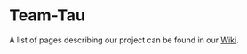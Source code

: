 Team-Tau
========

A list of pages describing our project can be found in our [Wiki](https://github.com/UBC-CPSC-310-2013W2/Team-Tau/wiki).
